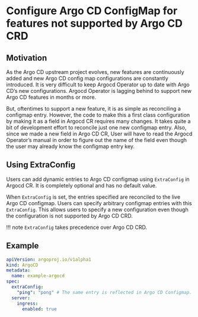 # Configure Argo CD ConfigMap for features not supported by Argo CD CRD

## Motivation

As the Argo CD upstream project evolves, new features are continuously added and new Argo CD config map configurations are constantly introduced. It is very difficult to keep Argocd Operator up to date with Argo CD’s new configurations. Argocd Operator is lagging behind to support new Argo CD features in months or more.

But, oftentimes to support a new feature, it is as simple as reconciling a configmap entry.  However, the code to make this a first class configuration by making it as a field in Argocd CR requires many changes. It takes quite a bit of development effort to reconcile just one new configmap entry. Also, since we made a new field in Argo CD CR, User will have to read the Argocd Operator’s manual in order to figure out the name of the field even though the user may already know the configmap entry key.

## Using ExtraConfig

Users can add dynamic entries to Argo CD configmap using `ExtraConfig` in Argocd CR. It is completely optional and has no default value.

When `ExtraConfig` is set, the entries specified are reconciled to the live Argo CD configmap. Users can specify arbitrary configmap entries with this `ExtraConfig`. This allows users to specify a new configuration even though the configuration is not supported by Argo CD CRD.

!!! note
    `ExtraConfig` takes precedence over Argo CD CRD.

## Example

```yaml
apiVersion: argoproj.io/v1alpha1
kind: ArgoCD
metadata:
  name: example-argocd
spec:
  extraConfig: 
    "ping": "pong" # The same entry is reflected in Argo CD Configmap.
  server:
    ingress:
      enabled: true
```
